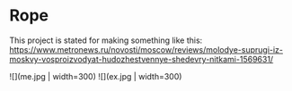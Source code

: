 # Rope

This project is stated for making something like this: https://www.metronews.ru/novosti/moscow/reviews/molodye-suprugi-iz-moskvy-vosproizvodyat-hudozhestvennye-shedevry-nitkami-1569631/

![](me.jpg | width=300)
![](ex.jpg | width=300)
